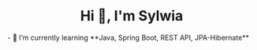 <h1 align="center">Hi 👋, I'm Sylwia</h1>
- 🌱 I’m currently learning **Java, Spring Boot, REST API, JPA-Hibernate**


<p align="left">
</p>

